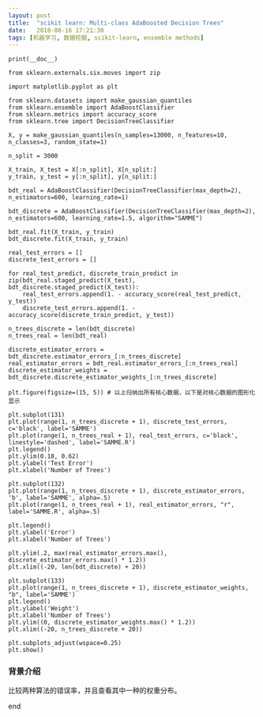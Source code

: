 ```yaml
---
layout: post
title:  "scikit learn: Multi-class AdaBoosted Decision Trees"
date:   2018-08-16 17:21:30
tags: [机器学习, 数据挖掘, scikit-learn, ensemble methods]
---
```


    print(__doc__)

    from sklearn.externals.six.moves import zip

    import matplotlib.pyplot as plt

    from sklearn.datasets import make_gaussian_quantiles
    from sklearn.ensemble import AdaBoostClassifier
    from sklearn.metrics import accuracy_score
    from sklearn.tree import DecisionTreeClassifier

    X, y = make_gaussian_quantiles(n_samples=13000, n_features=10, n_classes=3, random_state=1)

    n_split = 3000

    X_train, X_test = X[:n_split], X[n_split:]
    y_train, y_test = y[:n_split], y[n_split:]

    bdt_real = AdaBoostClassifier(DecisionTreeClassifier(max_depth=2), n_estimators=600, learning_rate=1)

    bdt_discrete = AdaBoostClassifier(DecisionTreeClassifier(max_depth=2), n_estimators=600, learning_rate=1.5, algorithm="SAMME")

    bdt_real.fit(X_train, y_train)
    bdt_discrete.fit(X_train, y_train)

    real_test_errors = []
    discrete_test_errors = []

    for real_test_predict, discrete_train_predict in zip(bdt_real.staged_predict(X_test), bdt_discrete.staged_predict(X_test)):
        real_test_errors.append(1. - accuracy_score(real_test_predict, y_test))
        discrete_test_errors.append(1. - accuracy_score(discrete_train_predict, y_test))

    n_trees_discrete = len(bdt_discrete)
    n_trees_real = len(bdt_real)

    discrete_estimator_errors = bdt_discrete.estimator_errors_[:n_trees_discrete]
    real_estimator_errors = bdt_real.estimator_errors_[:n_trees_real]
    discrete_estimator_weights = bdt_discrete.discrete_estimator_weights_[:n_trees_discrete]

    plt.figure(figsize=(15, 5)) # 以上归纳出所有核心数据，以下是对核心数据的图形化显示

    plt.subplot(131)
    plt.plot(range(1, n_trees_discrete + 1), discrete_test_errors, c='black', label='SAMME')
    plt.plot(range(1, n_trees_real + 1), real_test_errors, c='black', linestyle='dashed', label='SAMME.R')
    plt.legend()
    plt.ylim(0.18, 0.62)
    plt.ylabel('Test Error')
    plt.xlabel('Number of Trees')

    plt.subplot(132)
    plt.plot(range(1, n_trees_discrete + 1), discrete_estimator_errors, 'b', label='SAMME', alpha=.5)
    plt.plot(range(1, n_trees_real + 1), real_estimator_errors, "r", label='SAMME.R', alpha=.5)

    plt.legend()
    plt.ylabel('Error')
    plt.xlabel('Number of Trees')

    plt.ylim(.2, max(real_estimator_errors.max(), discrete_estimator_errors.max() * 1.2))
    plt.xlim((-20, len(bdt_discrete) + 20))

    plt.subplot(133)
    plt.plot(range(1, n_trees_discrete + 1), discrete_estimator_weights, "b", label='SAMME')
    plt.legend()
    plt.ylabel('Weight')
    plt.xlabel('Number of Trees')
    plt.ylim((0, discrete_estimator_weights.max() * 1.2))
    plt.xlim((-20, n_trees_discrete + 20))

    plt.subplots_adjust(wspace=0.25)
    plt.show()

### 背景介绍
比较两种算法的错误率，并且查看其中一种的权重分布。


end
